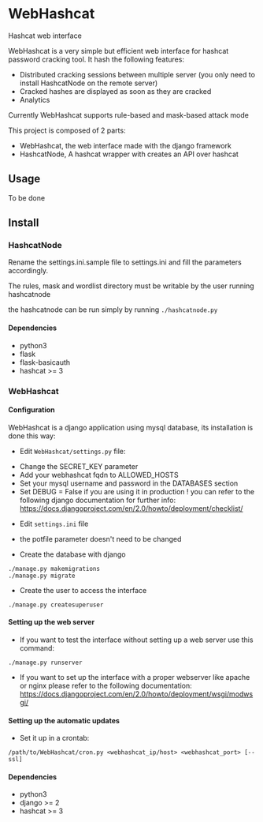 # WebHashcat
Hashcat web interface

WebHashcat is a very simple but efficient web interface for hashcat password cracking tool.
It hash the following features:
* Distributed cracking sessions between multiple server (you only need to install HashcatNode on the remote server)
* Cracked hashes are displayed as soon as they are cracked
* Analytics

Currently WebHashcat supports rule-based and mask-based attack mode

This project is composed of 2 parts: 
- WebHashcat, the web interface made with the django framework 
- HashcatNode, A hashcat wrapper with creates an API over hashcat

## Usage

To be done

## Install

### HashcatNode

Rename the settings.ini.sample file to settings.ini and fill the parameters accordingly.

The rules, mask and wordlist directory must be writable by the user running hashcatnode

the hashcatnode can be run simply by running `./hashcatnode.py`

#### Dependencies

- python3
- flask
- flask-basicauth
- hashcat >= 3

### WebHashcat

#### Configuration

WebHashcat is a django application using mysql database, its installation is done this way:
* Edit `WebHashcat/settings.py` file:
- Change the SECRET_KEY parameter
- Add your webhashcat fqdn to ALLOWED_HOSTS
- Set your mysql username and password in the DATABASES section
- Set DEBUG = False if you are using it in production !
you can refer to the following django documentation for further info: https://docs.djangoproject.com/en/2.0/howto/deployment/checklist/

* Edit `settings.ini` file
- the potfile parameter doesn't need to be changed

* Create the database with django
```
./manage.py makemigrations
./manage.py migrate
```

* Create the user to access the interface
```
./manage.py createsuperuser
```

#### Setting up the web server

* If you want to test the interface without setting up a web server use this command:
```
./manage.py runserver
```

* If you want to set up the interface with a proper webserver like apache or nginx please refer to the following documentation:
https://docs.djangoproject.com/en/2.0/howto/deployment/wsgi/modwsgi/

#### Setting up the automatic updates

* Set it up in a crontab:
```
/path/to/WebHashcat/cron.py <webhashcat_ip/host> <webhashcat_port> [--ssl]
```

#### Dependencies

- python3
- django >= 2
- hashcat >= 3
